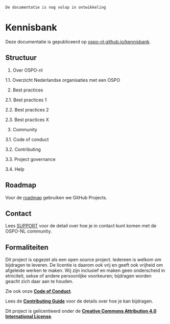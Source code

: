 ```{warning}
De documentatie is nog volop in ontwikkeling
```

# Kennisbank

Deze documentatie is gepubliceerd op [ospo-nl.github.io/kennisbank](https://ospo-nl.github.io/kennisbank/).

## Structuur

1. Over OSPO-nl

1.1. Overzicht Nederlandse organisaties met een OSPO

2. Best practices

2.1. Best practices 1

2.2. Best practices 2

2.3. Best practices X

3. Community

3.1. Code of conduct

3.2. Contributing

3.3. Project governance

3.4. Help

## Roadmap

Voor de [roadmap](https://github.com/orgs/ospo-nl/projects/1) gebruiken we GitHub Projects.

## Contact

Lees [SUPPORT](https://ospo-nl.github.io/kennisbank/Community/SUPPORT/) voor de detail over hoe je in contact kunt komen
met de OSPO-NL community.

## Formaliteiten

Dit project is opgezet als een open source project. Iedereen is welkom om bijdragen te leveren. De licentie is daarom
ook vrij en geeft ook vrijheid om afgeleide werken te maken. Wij zijn inclusief en maken geen onderscheid in etniciteit,
sekse of andere persoonlijke voorkeuren; bijdragen worden geacht zich daar aan te houden.

Zie ook onze **[Code of Conduct](https://ospo-nl.github.io/kennisbank/Community/CODE_OF_CONDUCT/)**.

Lees de **[Contributing Guide](https://ospo-nl.github.io/kennisbank/Community/CONTRIBUTING/)** voor de details over hoe
je kan bijdragen.

Dit project is gelicentieerd onder de **[Creative Commons Attribution 4.0 International
License](https://github.com/ospo-nl/kennisbank/blob/main/LICENSE)**.
